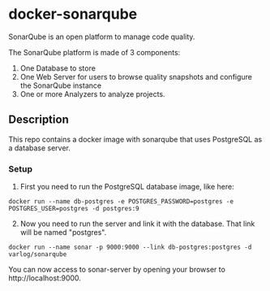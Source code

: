 # docker-sonarqube

SonarQube is an open platform to manage code quality.

The SonarQube platform is made of 3 components:

1. One Database to store
2. One Web Server for users to browse quality snapshots and configure the SonarQube instance
3. One or more Analyzers to analyze projects.

## Description

This repo contains a docker image with sonarqube that uses PostgreSQL as a database server.

### Setup

1. First you need to run the PostgreSQL database image, like here:

  `docker run --name db-postgres -e POSTGRES_PASSWORD=postgres -e POSTGRES_USER=postgres -d postgres:9`

2. Now you need to run the server and link it with the database. That link will be named "postgres".

  `docker run --name sonar -p 9000:9000 --link db-postgres:postgres -d varlog/sonarqube`

You can now access to sonar-server by opening your browser to http://localhost:9000.

